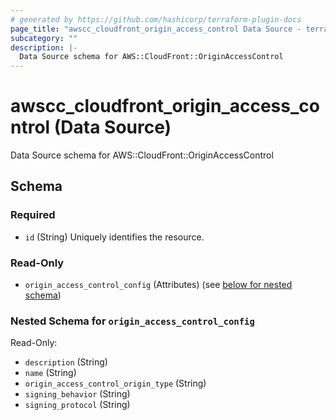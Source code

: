 ```yaml
---
# generated by https://github.com/hashicorp/terraform-plugin-docs
page_title: "awscc_cloudfront_origin_access_control Data Source - terraform-provider-awscc"
subcategory: ""
description: |-
  Data Source schema for AWS::CloudFront::OriginAccessControl
---
```


# awscc_cloudfront_origin_access_control (Data Source)

Data Source schema for AWS::CloudFront::OriginAccessControl



<!-- schema generated by tfplugindocs -->
## Schema

### Required

- `id` (String) Uniquely identifies the resource.

### Read-Only

- `origin_access_control_config` (Attributes) (see [below for nested schema](#nestedatt--origin_access_control_config))

<a id="nestedatt--origin_access_control_config"></a>
### Nested Schema for `origin_access_control_config`

Read-Only:

- `description` (String)
- `name` (String)
- `origin_access_control_origin_type` (String)
- `signing_behavior` (String)
- `signing_protocol` (String)
